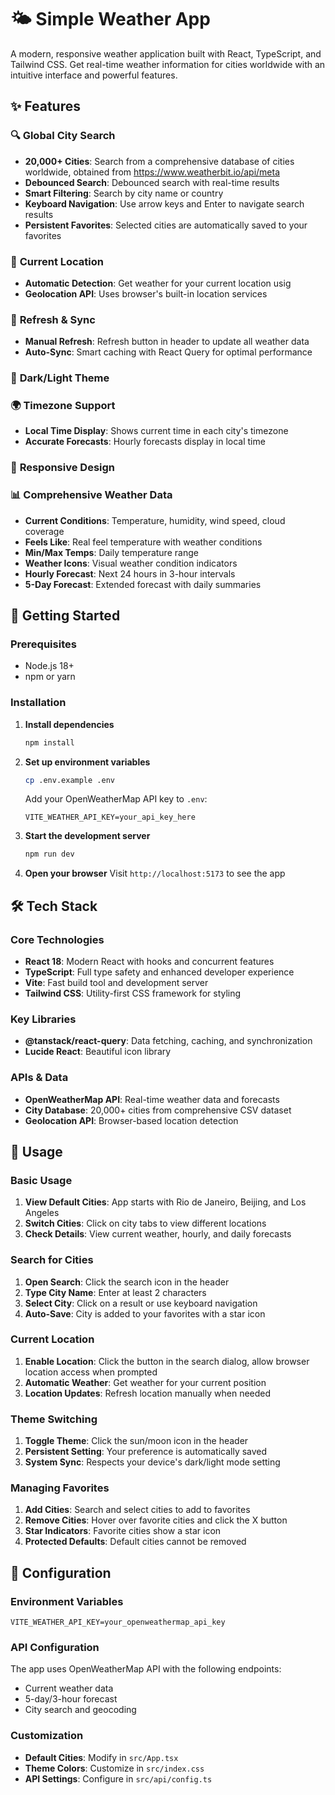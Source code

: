 # 🌤️ Simple Weather App

A modern, responsive weather application built with React, TypeScript, and Tailwind CSS. Get real-time weather information for cities worldwide with an intuitive interface and powerful features.

## ✨ Features

### 🔍 **Global City Search**

- **20,000+ Cities**: Search from a comprehensive database of cities worldwide, obtained from https://www.weatherbit.io/api/meta
- **Debounced Search**: Debounced search with real-time results
- **Smart Filtering**: Search by city name or country
- **Keyboard Navigation**: Use arrow keys and Enter to navigate search results
- **Persistent Favorites**: Selected cities are automatically saved to your favorites

### 📍 **Current Location**

- **Automatic Detection**: Get weather for your current location usig
- **Geolocation API**: Uses browser's built-in location services

### 🔄 **Refresh & Sync**

- **Manual Refresh**: Refresh button in header to update all weather data
- **Auto-Sync**: Smart caching with React Query for optimal performance

### 🌙 **Dark/Light Theme**

### 🌍 **Timezone Support**

- **Local Time Display**: Shows current time in each city's timezone
- **Accurate Forecasts**: Hourly forecasts display in local time

### 📱 **Responsive Design**

### 📊 **Comprehensive Weather Data**

- **Current Conditions**: Temperature, humidity, wind speed, cloud coverage
- **Feels Like**: Real feel temperature with weather conditions
- **Min/Max Temps**: Daily temperature range
- **Weather Icons**: Visual weather condition indicators
- **Hourly Forecast**: Next 24 hours in 3-hour intervals
- **5-Day Forecast**: Extended forecast with daily summaries

## 🚀 Getting Started

### Prerequisites

- Node.js 18+
- npm or yarn

### Installation

1. **Install dependencies**
   ```bash
   npm install
   ```
2. **Set up environment variables**

   ```bash
   cp .env.example .env
   ```

   Add your OpenWeatherMap API key to `.env`:

   ```
   VITE_WEATHER_API_KEY=your_api_key_here
   ```

3. **Start the development server**

   ```bash
   npm run dev
   ```

4. **Open your browser**
   Visit `http://localhost:5173` to see the app

## 🛠️ Tech Stack

### Core Technologies

- **React 18**: Modern React with hooks and concurrent features
- **TypeScript**: Full type safety and enhanced developer experience
- **Vite**: Fast build tool and development server
- **Tailwind CSS**: Utility-first CSS framework for styling

### Key Libraries

- **@tanstack/react-query**: Data fetching, caching, and synchronization
- **Lucide React**: Beautiful icon library

### APIs & Data

- **OpenWeatherMap API**: Real-time weather data and forecasts
- **City Database**: 20,000+ cities from comprehensive CSV dataset
- **Geolocation API**: Browser-based location detection

## 📱 Usage

### Basic Usage

1. **View Default Cities**: App starts with Rio de Janeiro, Beijing, and Los Angeles
2. **Switch Cities**: Click on city tabs to view different locations
3. **Check Details**: View current weather, hourly, and daily forecasts

### Search for Cities

1. **Open Search**: Click the search icon in the header
2. **Type City Name**: Enter at least 2 characters
3. **Select City**: Click on a result or use keyboard navigation
4. **Auto-Save**: City is added to your favorites with a star icon

### Current Location

1. **Enable Location**: Click the button in the search dialog, allow browser location access when prompted
2. **Automatic Weather**: Get weather for your current position
3. **Location Updates**: Refresh location manually when needed

### Theme Switching

1. **Toggle Theme**: Click the sun/moon icon in the header
2. **Persistent Setting**: Your preference is automatically saved
3. **System Sync**: Respects your device's dark/light mode setting

### Managing Favorites

1. **Add Cities**: Search and select cities to add to favorites
2. **Remove Cities**: Hover over favorite cities and click the X button
3. **Star Indicators**: Favorite cities show a star icon
4. **Protected Defaults**: Default cities cannot be removed

## 🔧 Configuration

### Environment Variables

```env
VITE_WEATHER_API_KEY=your_openweathermap_api_key
```

### API Configuration

The app uses OpenWeatherMap API with the following endpoints:

- Current weather data
- 5-day/3-hour forecast
- City search and geocoding

### Customization

- **Default Cities**: Modify in `src/App.tsx`
- **Theme Colors**: Customize in `src/index.css`
- **API Settings**: Configure in `src/api/config.ts`
